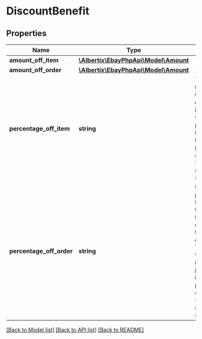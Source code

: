 # DiscountBenefit

## Properties
Name | Type | Description | Notes
------------ | ------------- | ------------- | -------------
**amount_off_item** | [**\Albertix\EbayPhpApi\Model\Amount**](Amount.md) |  | [optional] 
**amount_off_order** | [**\Albertix\EbayPhpApi\Model\Amount**](Amount.md) |  | [optional] 
**percentage_off_item** | **string** | The percentage of the sales price that is discounted off the promoted item (or items) when the promotion criteria is met. Valid integer values for percentage off: &amp;nbsp;&amp;nbsp;Min: 5 &amp;nbsp;&amp;nbsp;Max: 80 | [optional] 
**percentage_off_order** | **string** | Used for threshold promotions, this is the percentage of the order price that is discounted off the order when the promotion criteria is met. This field is not value for markdown promotions. Valid integer values for percentage off: &amp;nbsp;&amp;nbsp;Min: 5 &amp;nbsp;&amp;nbsp;Max: 80 | [optional] 

[[Back to Model list]](../README.md#documentation-for-models) [[Back to API list]](../README.md#documentation-for-api-endpoints) [[Back to README]](../README.md)


